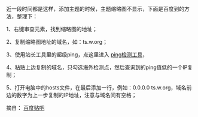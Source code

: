 
近一段时间都是这样，添加主题的时候，主题缩略图不显示，下面是百度到的方法，整理下：


1、右键审查元素，找到缩略图的地址；


2、复制缩略图地址的域名，如：ts.w.org；


3、使用站长工具里的超级ping，点这里进入 [ping检测工具](http://ping.chinaz.com/)，


4、粘贴上边复制的域名，只勾选海外检测点，然后查询到的ping值低的一个IP复制；


5、打开电脑中的hosts文件，在最后添加一行，例如：0.0.0.0 ts.w.org，域名前边的数字为上一步复制的IP地址，注意与域名间有空格；


摘自： [百度贴吧](http://tieba.baidu.com/p/3490359699)

